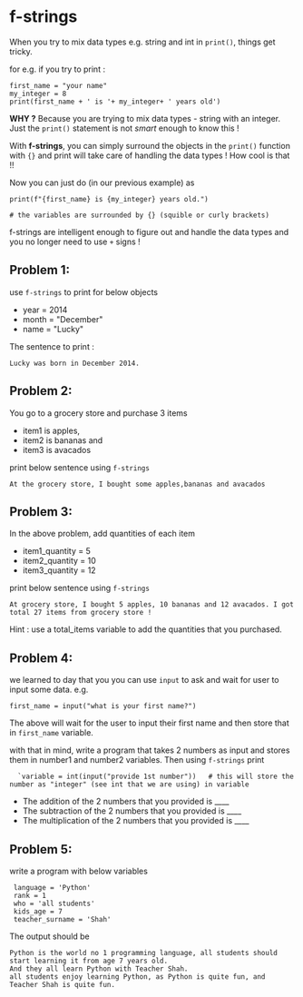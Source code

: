 # f-strings

When you try to mix data types e.g. string and int in `print()`, things get tricky.

for e.g. if you try to print :
```
first_name = "your name"
my_integer = 8
print(first_name + ' is '+ my_integer+ ' years old')
```

**WHY ?** Because you are trying to mix data types - string with an integer. Just the `print()` statement is not *smart* enough to know this !

With **f-strings**, you can simply surround the objects in the `print()` function with `{}` and print will take care of handling the data types ! How cool is that !!

Now you can just do (in our previous example) as 

```
print(f"{first_name} is {my_integer} years old.")

# the variables are surrounded by {} (squible or curly brackets)
```
f-strings are intelligent enough to figure out and handle the data types and you no longer need to use `+` signs !

## Problem 1:

  use `f-strings` to print for below objects 

  - year = 2014
  - month = "December"
  - name = "Lucky"

  The sentence to print :

  `Lucky was born in December 2014.`
  
## Problem 2:
  You go to a grocery store and purchase 3 items 
   - item1 is apples, 
   - item2 is bananas and 
   - item3 is avacados 

  print below sentence using `f-strings`
  
  `At the grocery store, I bought some apples,bananas and avacados` 
  
## Problem 3:
  In the above problem, add quantities of each item
  
   - item1_quantity = 5
   - item2_quantity = 10
   - item3_quantity = 12
   
   print below sentence using `f-strings`
   
   `At grocery store, I bought 5 apples, 10 bananas and 12 avacados. I got total 27 items from grocery store !`
   
   Hint : use a total_items variable to add the quantities that you purchased.
   
## Problem 4: 
   we learned to day that you you can use `input` to ask and wait for user to input some data. e.g.
   
   `first_name = input("what is your first name?") `
   
   The above will wait for the user to input their first name and then store that in `first_name` variable.
   
   with that in mind, write a program that takes 2 numbers as input and stores them in 
   number1 and number2 variables. Then using `f-strings` print 
   
      `variable = int(input("provide 1st number"))   # this will store the number as "integer" (see int that we are using) in variable
   
   - The addition of the 2 numbers that you provided is ____
   - The subtraction of the 2 numbers that you provided is ____
   - The multiplication of the 2 numbers that you provided is ____

## Problem 5:
   write a program with below variables  
   ```
    language = 'Python'
    rank = 1
    who = 'all students'
    kids_age = 7
    teacher_surname = 'Shah'
   ```
   The output should be 
   
   ```
   Python is the world no 1 programming language, all students should start learning it from age 7 years old.
   And they all learn Python with Teacher Shah.
   all students enjoy learning Python, as Python is quite fun, and Teacher Shah is quite fun.
   ```
   
  
